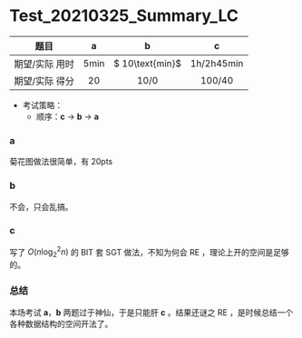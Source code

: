 # Test_20210325_Summary_LC

|      题目      |       a       |        b        |                 c                 |
| :------------: | :-----------: | :-------------: | :-------------------------------: |
| 期望/实际 用时 | $5\text{min}$ | $ 10\text{min}$ | $1\text{h}/2\text{h}45\text{min}$ |
| 期望/实际 得分 |     $20$      |     $10/0$      |             $100/40$              |

* 考试策略：
	* 顺序：**c** -> **b** -> **a**



### **a**

菊花图做法很简单，有 $20\text{pts}$

### **b**

不会，只会乱搞。

### **c**

写了 $O(n \log^2_2 n)$ 的 $\text{BIT}$ 套 $\text{SGT}$ 做法，不知为何会 $\text{RE}$ ，理论上开的空间是足够的。



### 总结

本场考试 **a**，**b** 两题过于神仙，于是只能肝 **c** 。结果还谜之 $\text{RE}$ ，是时候总结一个各种数据结构的空间开法了。